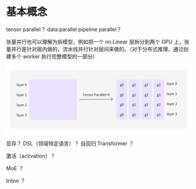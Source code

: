 # 基本概念

tensor parallel？
data parallel
pipeline parallel？

张量并行也可以理解为拆模型，例如把一个 nn.Linear 层拆分到两个 GPU 上，张量并行是针对层内做的，流水线并行针对层间来做的。（对于分布式推理，通过创建多个 worker 执行完整模型的一部分）

![tp](./images/Snipaste_2024-10-28_23-17-44.png)

显存？
DSL（领域特定语言）？
自回归 Transformer ？

激活（activation）？

MoE ？

triton ？
